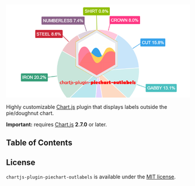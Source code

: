 ![chartjs-plugin-piechart-outlabels](assets/banner.png)

Highly customizable [Chart.js](http://www.chartjs.org/) plugin that displays labels outside the pie/doughnut chart.

**Important:** requires [Chart.js](https://github.com/chartjs/Chart.js/releases) **2.7.0** or later.

## Table of Contents


## License

`chartjs-plugin-piechart-outlabels` is available under the [MIT license](https://github.com/chartjs/chartjs-plugin-piechart-outlabels/blob/master/LICENSE.md).
